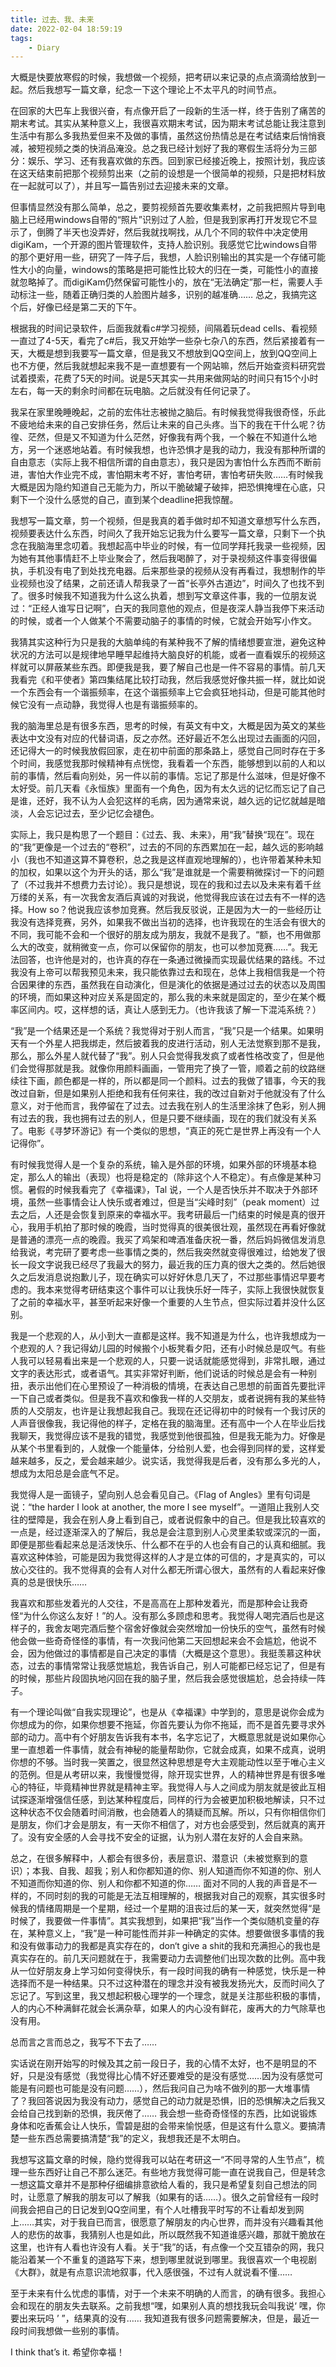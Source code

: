 ```yaml
---
title: 过去、我、未来
date: 2022-02-04 18:59:19
tags:
    - Diary
---
```


<meta name="referrer" content="no-referrer" />

大概是快要放寒假的时候，我想做一个视频，把考研以来记录的点点滴滴给放到一起。然后我想写一篇文章，纪念一下这个理论上不太平凡的时间节点。

在回家的大巴车上我很兴奋，有点像开启了一段新的生活一样，终于告别了痛苦的期末考试。其实从某种意义上，我很喜欢期末考试，因为期末考试总能让我注意到生活中有那么多我热爱但来不及做的事情，虽然这份热情总是在考试结束后悄悄衰减，被短视频之类的快消品淹没。总之我已经计划好了我的寒假生活将分为三部分：娱乐、学习、还有我喜欢做的东西。回到家已经接近晚上，按照计划，我应该在这天结束前把那个视频剪出来（之前的设想是一个很简单的视频，只是把材料放在一起就可以了），并且写一篇告别过去迎接未来的文章。

但事情显然没有那么简单，总之，要剪视频首先要收集素材，之前我把照片导到电脑上已经用windows自带的“照片”识别过了人脸，但是我到家再打开发现它不显示了，倒腾了半天也没弄好，然后我就找啊找，从几个不同的软件中决定使用 digiKam，一个开源的图片管理软件，支持人脸识别。我感觉它比windows自带的那个更好用一些，研究了一阵子后，我想，人脸识别输出的其实是一个存储可能性大小的向量，windows的策略是把可能性比较大的归在一类，可能性小的直接就忽略掉了。而digiKam仍然保留可能性小的，放在“无法确定”那一栏，需要人手动标注一些，随着正确归类的人脸图片越多，识别的越准确…… 总之，我搞完这个后，好像已经是第二天的下午。

根据我的时间记录软件，后面我就看c#学习视频，间隔着玩dead cells、看视频一直过了4-5天，看完了c#后，我又开始学一些杂七杂八的东西，然后紧接着有一天，大概是想到我要写一篇文章，但是我又不想放到QQ空间上，放到QQ空间上也不方便，然后我就想起来我不是一直想要有一个网站嘛，然后开始查资料研究尝试着摸索，花费了5天的时间。说是5天其实一共用来做网站的时间只有15个小时左右，每一天的剩余时间都在玩电脑。之后就没有任何记录了。

我呆在家里晚睡晚起，之前的宏伟壮志被抛之脑后。有时候我觉得我很奇怪，乐此不疲地给未来的自己安排任务，然后让未来的自己头疼。当下的我在干什么呢？彷徨、茫然，但是又不知道为什么茫然，好像我有两个我，一个躲在不知道什么地方，另一个迷惑地站着。有时候我想，也许恐惧才是我的动力，我没有那种所谓的自由意志（实际上我不相信所谓的自由意志），我只是因为害怕什么东西而不断前进，害怕大作业完不成，害怕期末考不好，害怕考研，害怕考研失败……有时候我大概是因为隐约知道自己无能为力，所以干脆破罐子破摔，把恐惧掩埋在心底，只剩下一个没什么感觉的自己，直到某个deadline把我惊醒。

我想写一篇文章，剪一个视频，但是我真的着手做时却不知道文章想写什么东西，视频要表达什么东西，时间久了我开始忘记我为什么要写一篇文章，只剩下一个执念在我脑海里念叨着。我想起高中毕业的时候，有一位同学拜托我录一些视频，因为她有其他事情赶不上毕业聚会了，然后我喝醉了，对于录视频这件事变得很偏执，手机没有电了到处找充电器。后来那些录的视频从没有再看过，我想制作的毕业视频也没了结果，之前还请人帮我录了一首“长亭外古道边”，时间久了也找不到了。很多时候我不知道我为什么这么执着，想到写文章这件事，我的一位朋友说过：“正经人谁写日记啊”，白天的我同意他的观点，但是夜深人静当我停下来活动的时候，或者一个人做某个不需要动脑子的事情的时候，它就会开始写小作文。

我猜其实这种行为只是我的大脑单纯的有某种我不了解的情绪想要宣泄，避免这种状况的方法可以是规律地早睡早起维持大脑良好的机能，或者一直看娱乐的视频这样就可以屏蔽某些东西。即便我是我，要了解自己也是一件不容易的事情。前几天我看完《和平使者》第四集结尾比较打动我，然后我感觉好像共振一样，就比如说一个东西会有一个谐振频率，在这个谐振频率上它会疯狂地抖动，但是可能其他时候它没有一点动静，我觉得人也是有谐振频率的。

我的脑海里总是有很多东西，思考的时候，有英文有中文，大概是因为英文的某些表达中文没有对应的代替词语，反之亦然。还好最近不怎么出现过去画面的闪回，还记得大一的时候我放假回家，走在初中前面的那条路上，感觉自己同时存在于多个时间，我感觉我那时候精神有点恍惚，我看着一个东西，能够想到以前的人和以前的事情，然后看向别处，另一件以前的事情。忘记了那是什么滋味，但是好像不太好受。前几天看《永恒族》里面有一个角色，因为有太久远的记忆而忘记了自己是谁，还好，我不认为人会犯这样的毛病，因为通常来说，越久远的记忆就越是暗淡，人会忘记过去，至少记忆会褪色。

实际上，我只是构思了一个题目：《过去、我、未来》，用“我”替换“现在”。现在的“我”更像是一个过去的“卷积”，过去的不同的东西累加在一起，越久远的影响越小（我也不知道这算不算卷积，总之我是这样直观地理解的），也许带着某种未知的加权，如果以这个为开头的话，那么“我”是谁就是一个需要稍微探讨一下的问题了（不过我并不想费力去讨论）。我只是想说，现在的我和过去以及未来有着千丝万缕的关系，有一次我舍友酒后真诚的对我说，他觉得我应该在过去有不一样的选择。How so？他说我应该参加竞赛。然后我反驳说，正是因为大一的一些经历让我没有选择竞赛，另外，如果我不做出当初的选择，也许我现在的生活会有很大的不同，我可能不会和一个很好的朋友成为朋友，我就不是我了。“额，也不用做那么大的改变，就稍微变一点，你可以保留你的朋友，也可以参加竞赛……”。我无法回答，也许他是对的，也许真的存在一条通过微操而实现最优结果的路线。不过我没有上帝可以帮我预见未来，我只能依靠过去和现在，总体上我相信我是一个符合因果律的东西，虽然我在自动演化，但是演化的依据是通过过去的状态以及周围的环境，而如果这种对应关系是固定的，那么我的未来就是固定的，至少在某个概率区间内。哎，这样想的话，真让人感到无力。（也许我该了解一下混沌系统？）

“我”是一个结果还是一个系统？我觉得对于别人而言，“我”只是一个结果。如果明天有一个外星人把我绑走，然后披着我的皮进行活动，别人无法觉察到那不是我，那么，那么外星人就代替了“我”。别人只会觉得我发疯了或者性格改变了，但是他们会觉得那就是我。就像你用颜料画画，一管用完了换了一管，顺着之前的纹路继续往下画，颜色都是一样的，所以都是同一个颜料。过去的我做了错事，今天的我改过自新，但是如果别人拒绝和我有任何来往，我的改过自新对于他就没有了什么意义，对于他而言，我停留在了过去。过去我在别人的生活里涂抹了色彩，别人拥有过去的我，我也拥有过去的别人，但是只要不继续画，现在的我们就没有关系了。电影《寻梦环游记》有一个类似的思想，“真正的死亡是世界上再没有一个人记得你”。

有时候我觉得人是一个复杂的系统，输入是外部的环境，如果外部的环境基本稳定，那么人的输出（表现）也将是稳定的（除非这个人不稳定）。有点像是某种习惯。暑假的时候我看完了《幸福课》，Tal 说，一个人是否快乐并不取决于外部环境，虽然一些事情会让人快乐或者难过，但是当“尖峰时刻”（peak moment）过去之后，人还是会恢复到原来的幸福水平。我考研最后一门结束的时候是真的很开心，我用手机拍了那时候的晚霞，当时觉得真的很美很壮观，虽然现在再看好像就是普通的漂亮一点的晚霞。我买了鸡架和啤酒准备庆祝一番，然后妈妈微信发消息给我说，考完研了要考虑一些事情之类的，然后我突然就变得很难过，给她发了很长一段文字说我已经尽了我最大的努力，最近我的压力真的很大之类的。然后她很久之后发消息说抱歉儿子，现在确实可以好好休息几天了，不过那些事情迟早要考虑的。我本来觉得考研结束这个事件可以让我快乐好一阵子，实际上我很快就恢复了之前的幸福水平，甚至听起来好像一个重要的人生节点，但实际过着并没什么区别。

我是一个悲观的人，从小到大一直都是这样。我不知道是为什么，也许我想成为一个悲观的人？我记得幼儿园的时候搬个小板凳看夕阳，还有小时候总是叹气。有些人我可以轻易看出来是一个悲观的人，只要一说话就能感觉得到，非常扎眼，通过文字的表达形式，或者语气。其实非常好判断，他们说话的时候总是会有一种别扭，表示出他们在心里预设了一种消极的情境，在表达自己思想的前面首先要批评一下自己或者类似。但是我不喜欢和像我一样的人交朋友，或者说拥有我的某些特质的人交朋友，也许是让我想起我自己。我现在还记得初中的时候有一个我讨厌的人声音很像我，我记得他的样子，定格在我的脑海里。还有高中一个人在毕业后找我聊天，我觉得应该不是我的错觉，我感觉到他很孤独，但是我无能为力。好像是从某个书里看到的，人就像一个能量体，分给别人爱，也会得到同样的爱，这样爱越来越多，反之，爱会越来越少。说实话，我觉得我是后者，没有那么多光的人，想成为太阳总是会底气不足。

我觉得人是一面镜子，望向别人总会看见自己。《Flag of Angles》里有句词是说：“the harder I look at another, the more I see myself”。一道阻止我别人交往的壁障是，我会在别人身上看到自己，或者说假象中的自己。但是我比较喜欢的一点是，经过逐渐深入的了解后，我总是会注意到别人心灵里柔软或深沉的一面，即便是那些看起来总是活泼快乐、什么都不在乎的人也会有自己的认真和细腻。我喜欢这种体验，可能是因为我觉得这样的人才是立体的可信的，才是真实的，可以放心交往的。我不觉得真的会有人对什么都无所谓心很大，虽然有的人看起来好像真的总是很快乐……

我喜欢和那些发着光的人交往，不是高高在上那种发着光，而是那种会让我奇怪“为什么你这么友好！”的人。没有那么多顾虑和思考。我觉得人喝完酒后也是这样子的，我舍友喝完酒后整个宿舍好像就会突然增加一份快乐的空气，虽然有时候他会做一些奇奇怪怪的事情，有一次我问他第二天回想起来会不会尴尬，他说不会，因为他做过的事情都是自己决定的事情（大概是这个意思）。我挺羡慕这种状态，过去的事情常常让我感觉尴尬，我告诉自己，别人可能都已经忘记了，但是有的时候，那些片段固执地闪回在我的脑子里，然后我会感觉很尴尬，总会持续一阵子。

有一个理论叫做“自我实现理论”，也是从《幸福课》中学到的，意思是说你会成为你想成为的你，如果你想要不拖延，你首先要认为你不拖延，而不是首先要寻求外部的动力。高中有个好朋友告诉我有本书，名字忘记了，大概意思就是说如果你心里一直想着一件事情，就会有神秘的能量帮助你，它就会成真，如果不成真，说明你想的不够。当时我一笑置之，很显然这种思想是夸大主观能动性以至于唯心主义的范例。但是从考研以来，我慢慢觉得，除开现实世界，人的精神世界是有很多唯心的特征，毕竟精神世界就是精神主宰。我觉得人与人之间成为朋友就是彼此互相试探逐渐增强信任感，到达某种程度后，同样的行为会被更加积极地解读，只不过这种状态不仅会随着时间消散，也会随着人的猜疑而瓦解。所以，只有你相信你们是朋友，你们才会是朋友，有一天你不相信了，对方也会感受到，然后就真的离开了。没有安全感的人会寻找不安全的证据，认为别人潜在友好的人会自来熟。

总之，在很多解释中，人都会有很多份，表层意识、潜意识（未被觉察到的意识）；本我、自我、超我；别人和你都知道的你、别人知道而你不知道的你、别人不知道而你知道的你、别人和你都不知道的你…… 面对不同的人我的声音是不一样的，不同时刻的我的可能是无法互相理解的，根据我对自己的观察，其实很多时候我的情绪周期是一个星期，经过一个星期的沮丧过后的某一天，就突然觉得“是时候了，我要做一件事情”。其实我想到，如果把“我”当作一个类似随机变量的存在，某种意义上，“我”是一种可能性而并非一种确定的实体。想要做很多事情的我和没有做事动力的我都是真实存在的，don‘t give a shit的我和充满担心的我也是真实存在的。前几天问题就在于，我需要动力去调整他们出现次数的比例。高中我从一位好朋友身上学习如何变得快乐，有一段时间我的确有一种感觉，快乐是一种选择而不是一种结果。只不过这种潜在的理念并没有被我发扬光大，反而时间久了忘记了。写到这里，我又想起积极心理学的一个理念，就是关注那些积极的事情，人的内心不种满鲜花就会长满杂草，如果人的内心没有鲜花，废再大的力气除草也没有用。

总而言之言而总之，我写不下去了……

实话说在刚开始写的时候及其之前一段日子，我的心情不太好，也不是明显的不好，只是没有感觉（我觉得比心情不好还要难受的是没有感觉……因为没有感觉可能是有问题也可能是没有问题……），然后我问自己为啥不做列的那一大堆事情了？我回答说因为我没有动力，感觉自己的动力就是恐惧，旧的恐惧解决之后我又会给自己找到新的恐惧，我厌倦了…… 我会想一些奇奇怪怪的东西，比如说锻炼身体和吃香蕉会让人快乐，雪碧是甜的会带来愉悦感，但是这有什么意义。要搞清楚一些东西总需要搞清楚“我”的定义，我想我还是不太明白。

我想写这篇文章的时候，隐约觉得我可以站在考研这一“不同寻常的人生节点”，梳理一些东西好让自己不那么迷茫。有些地方我觉得可能一直在说我自己，但是转念一想这篇文章并不是那种仔细编排意欲给人看的，我只是希望复刻自己想法的同时，让愿意了解我的朋友可以了解我（如果有的话……）。很久之前曾经有一段时间我会把自己的日记发到QQ空间里，有个人吐槽我平时写的不让看却发到网上……其实，对于我自已而言，很愿意了解朋友的内心世界，而并没有兴趣看其他人的悲伤的故事，我猜别人也是如此，所以既然我不知道谁感兴趣，那就干脆放在这里，也许有人看也许没有人看。关于“我”的话，有点像一个交互错杂的网，我只能沿着某一个不重复的道路写下来，想到哪里就说到哪里。我很喜欢一个电视剧《大群》，就是有点意识流地叙事，代入感很强，不过有人就说看不懂……

至于未来有什么忧虑的事情，对于一个未来不明确的人而言，的确有很多。我担心会和现在的朋友失去联系。之前我想“嘿，如果别人真的想找我玩会叫我说‘ 嘿，你要出来玩吗 ’ ”，结果真的没有…… 我知道我有很多问题需要解决，但是，最近一段时间我想做一些别的事情。

I think that’s it. 希望你幸福！
